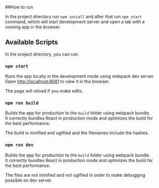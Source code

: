 ##How to run

In the project directory run ``npm install`` and after that run `npm start` command, which will start development
server and open a tab with a running app in the browser.

## Available Scripts

In the project directory, you can run:

### `npm start`

Runs the app locally in the development mode using webpack dev server.<br />
Open [http://localhost:8081](http://localhost:8081) to view it in the browser.

The page will reload if you make edits.<br />

### `npm run build`

Builds the app for production to the `build` folder using webpack bundle.<br />
It correctly bundles React in production mode and optimizes the build for the best performance.

The build is minified and uglified and the filenames include the hashes. <br />

### `npm run dev`

Builds the app for production to the `build` folder using webpack bundle.<br />
It correctly bundles React in production mode and optimizes the build for the best performance.

The files are not minified and not uglified in order to make debugging possible on dev server. <br />

